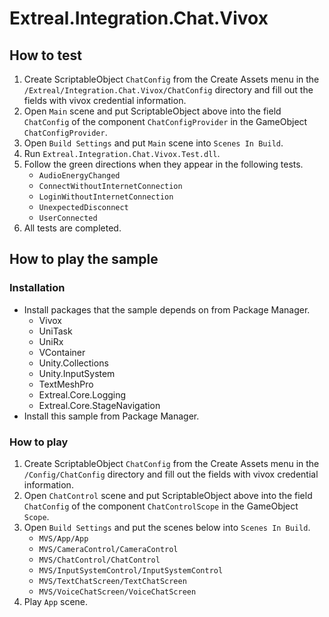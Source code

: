 # Extreal.Integration.Chat.Vivox

## How to test

1. Create ScriptableObject `ChatConfig` from the Create Assets menu in the `/Extreal/Integration.Chat.Vivox/ChatConfig` directory and fill out the fields with vivox credential information.
1. Open `Main` scene and put ScriptableObject above into the field `ChatConfig` of the component `ChatConfigProvider` in the GameObject `ChatConfigProvider`.
1. Open `Build Settings` and put `Main` scene into `Scenes In Build`.
1. Run `Extreal.Integration.Chat.Vivox.Test.dll`.
1. Follow the green directions when they appear in the following tests.
    - `AudioEnergyChanged`
    - `ConnectWithoutInternetConnection`
    - `LoginWithoutInternetConnection`
    - `UnexpectedDisconnect`
    - `UserConnected`
1. All tests are completed.

## How to play the sample

### Installation

- Install packages that the sample depends on from Package Manager.
  - Vivox
  - UniTask
  - UniRx
  - VContainer
  - Unity.Collections
  - Unity.InputSystem
  - TextMeshPro
  - Extreal.Core.Logging
  - Extreal.Core.StageNavigation
- Install this sample from Package Manager.

### How to play

1. Create ScriptableObject `ChatConfig` from the Create Assets menu in the `/Config/ChatConfig` directory and fill out the fields with vivox credential information.
1. Open `ChatControl` scene and put ScriptableObject above into the field `ChatConfig` of the component `ChatControlScope` in the GameObject `Scope`.
1. Open `Build Settings` and put the scenes below into `Scenes In Build`.
    - `MVS/App/App`
    - `MVS/CameraControl/CameraControl`
    - `MVS/ChatControl/ChatControl`
    - `MVS/InputSystemControl/InputSystemControl`
    - `MVS/TextChatScreen/TextChatScreen`
    - `MVS/VoiceChatScreen/VoiceChatScreen`
1. Play `App` scene.

